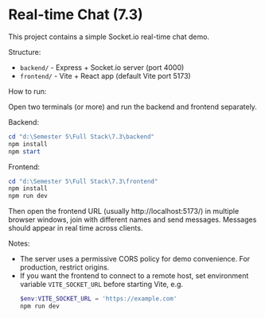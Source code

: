 # Real-time Chat (7.3)

This project contains a simple Socket.io real-time chat demo.

Structure:
- `backend/` - Express + Socket.io server (port 4000)
- `frontend/` - Vite + React app (default Vite port 5173)

How to run:

Open two terminals (or more) and run the backend and frontend separately.

Backend:
```powershell
cd "d:\Semester 5\Full Stack\7.3\backend"
npm install
npm start
```

Frontend:
```powershell
cd "d:\Semester 5\Full Stack\7.3\frontend"
npm install
npm run dev
```

Then open the frontend URL (usually http://localhost:5173/) in multiple browser windows, join with different names and send messages. Messages should appear in real time across clients.

Notes:
- The server uses a permissive CORS policy for demo convenience. For production, restrict origins.
- If you want the frontend to connect to a remote host, set environment variable `VITE_SOCKET_URL` before starting Vite, e.g.
  ```powershell
  $env:VITE_SOCKET_URL = 'https://example.com'
  npm run dev
  ```
